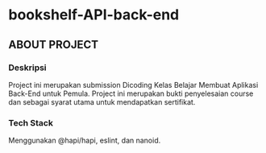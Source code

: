 # bookshelf-API-back-end


## ABOUT PROJECT


### Deskripsi
Project ini merupakan submission Dicoding Kelas Belajar Membuat Aplikasi Back-End untuk Pemula. Project ini merupakan bukti penyelesaian course dan sebagai syarat utama untuk mendapatkan sertifikat.


### Tech Stack
Menggunakan @hapi/hapi, eslint, dan nanoid.
